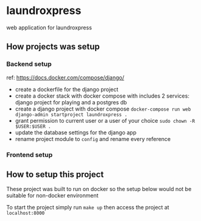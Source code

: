 # laundroxpress
web application for laundroxpress


## How projects was setup

### Backend setup
ref: https://docs.docker.com/compose/django/

- create a dockerfile for the django project
- create a docker stack with docker compose with includes 2 services: django project for playing and a postgres db
- create a django project with docker compose `docker-compose run web django-admin startproject laundroxpress .`
- grant permission to current user or a user of your choice `sudo chown -R $USER:$USER .`
- update the database settings for the django app
- rename project module to `config` and rename every reference


### Frontend setup


## How to setup this project
These project was built to run on docker so the setup below would not be suitable for non-docker environment

To start the project simply run `make up` then access the project at `localhost:8000`
